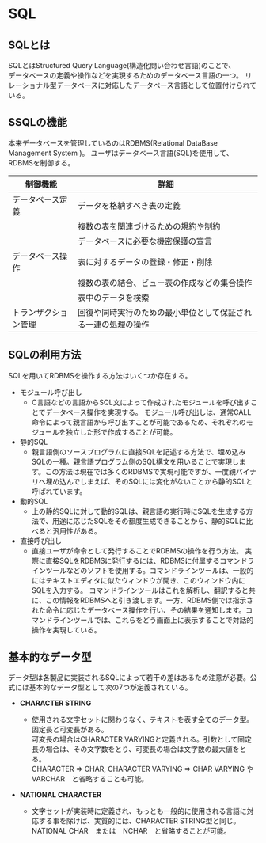# SQL

## SQLとは  
  SQLとはStructured Query Language(構造化問い合わせ言語)のことで、  
  データベースの定義や操作などを実現するためのデータベース言語の一つ。
  リレーショナル型データベースに対応したデータベース言語として位置付けられている。  

## SSQLの機能
  本来データベースを管理しているのはRDBMS(Relational DataBase Management System )。
  ユーザはデータベース言語(SQL)を使用して、RDBMSを制御する。

  |制御機能|詳細|
  |-------|---|
  |データベース定義|データを格納すべき表の定義|
  ||複数の表を関連づけるための規約や制約|
  ||データベースに必要な機密保護の宣言|
  |データベース操作|表に対するデータの登録・修正・削除|
  ||複数の表の結合、ビュー表の作成などの集合操作|
  ||表中のデータを検索|
  |トランザクション管理|回復や同時実行のための最小単位として保証される一連の処理の操作|

## SQLの利用方法
  SQLを用いてRDBMSを操作する方法はいくつか存在する。
  * モジュール呼び出し
    * C言語などの言語からSQL文によって作成されたモジュールを呼び出すことでデータベース操作を実現する。
      モジュール呼び出しは、通常CALL命令によって親言語から呼び出すことが可能であるため、それぞれのモジュールを独立した形で作成することが可能。
  * 静的SQL
    * 親言語側のソースプログラムに直接SQLを記述する方法で、埋め込みSQLの一種。親言語プログラム側のSQL構文を用いることで実現します。この方法は現在では多くのRDBMSで実現可能ですが、一度親バイナリへ埋め込んでしまえば、そのSQLには変化がないことから静的SQLと呼ばれています。
  * 動的SQL
    * 上の静的SQLに対して動的SQLは、親言語の実行時にSQLを生成する方法で、用途に応じたSQLをその都度生成できることから、静的SQLに比べると汎用性がある。
  * 直接呼び出し
    * 直接ユーザが命令として発行することでRDBMSの操作を行う方法。
      実際に直接SQLをRDBMSに発行するには、RDBMSに付属するコマンドラインツールなどのソフトを使用する。コマンドラインツールは、一般的にはテキストエディタに似たウィンドウが開き、このウィンドウ内にSQLを入力する。
      コマンドラインツールはこれを解析し、翻訳すると共に、この情報をRDBMSへと引き渡します。一方、RDBMS側では指示された命令に応じたデータベース操作を行い、その結果を通知します。コマンドラインツールでは、これらをどう画面上に表示することで対話的操作を実現している。

## 基本的なデータ型
  データ型は各製品に実装されるSQLによって若干の差はあるため注意が必要。公式には基本的なデータ型として次の7つが定義されている。
  * **CHARACTER STRING**
    * 使用される文字セットに関わりなく、テキストを表す全てのデータ型。固定長と可変長がある。  
      可変長の場合はCHARACTER VARYINGと定義される。引数として固定長の場合は、その文字数をとり、可変長の場合は文字数の最大値をとる。  
      CHARACTER => CHAR, CHARACTER VARYING => CHAR VARYING や VARCHAR　と省略することも可能。
  
  * **NATIONAL CHARACTER**
    * 文字セットが実装時に定義され、もっとも一般的に使用される言語に対応する事を除けば、実質的には、CHARACTER STRING型と同じ。  
      NATIONAL CHAR　または　NCHAR　と省略することが可能。